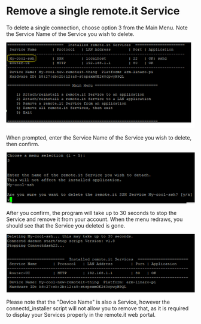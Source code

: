 # Remove a single remote.it Service

To delete a single connection, choose option 3 from the Main Menu.  Note the Service Name of the Service you wish to delete.

![](../.gitbook/assets/image%20%2836%29.png)

When prompted, enter the Service Name of the Service you wish to delete, then confirm.

![](../.gitbook/assets/image%20%2837%29.png)

After you confirm, the program will take up to 30 seconds to stop the Service and remove it from your account.  When the menu redraws, you should see that the Service you deleted is gone.

![](../.gitbook/assets/image%20%2858%29.png)

Please note that the "Device Name" is also a Service, however the connectd\_installer script will not allow you to remove that, as it is required to display your Services properly in the remote.it web portal.


